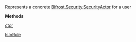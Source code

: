 Represents a concrete [Bifrost.Security.SecurityActor](Bifrost.Security.SecurityActor) for a user

**Methods**

[ctor](Bifrost.Security.UserSecurityActor.ctor)


[IsInRole](Bifrost.Security.UserSecurityActor.IsInRole)
